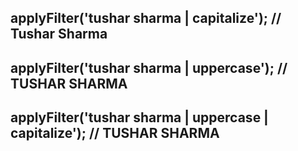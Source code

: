 ## applyFilter('tushar sharma | capitalize'); // Tushar Sharma
## applyFilter('tushar sharma | uppercase'); // TUSHAR SHARMA
## applyFilter('tushar sharma | uppercase | capitalize'); // TUSHAR SHARMA